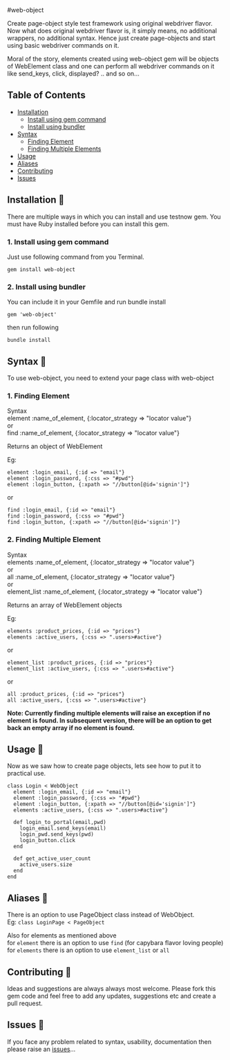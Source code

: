 #web-object  

Create page-object style test framework using original webdriver flavor.
Now what does original webdriver flavor is, it simply means, no additional wrappers, no additional syntax.
Hence just create page-objects and start using basic webdriver commands on it.

Moral of the story, elements created using web-object gem will be objects of WebElement class and one can perform all webdriver
commands on it like send_keys, click, displayed? .. and so on...

## Table of Contents
- [Installation](#install)  
    - [Install using gem command](#gem)    
    - [Install using bundler](#bundler)    
- [Syntax](#syntax)   
    - [Finding Element](#find_element)    
    - [Finding Multiple Elements](#find_elements)    
- [Usage](#usage)   
- [Aliases](#alias)    
- [Contributing](#contributing)  
- [Issues](#issues)     
    

## <a name="install"></a> Installation :eyes:  
There are multiple ways in which you can install and use testnow gem.
You must have Ruby installed before you can install this gem.   

### <a name="gem" /> 1. Install using gem command
Just use following command from you Terminal.
``` 
gem install web-object 
```
   
### <a name="bundler" /> 2. Install using bundler    
You can include it in your Gemfile and run bundle install

``` 
gem 'web-object' 
```   
then run following   
```   
bundle install   
```   
  
  
    
## <a name="syntax"></a> Syntax :eyes:    
    
To use web-object, you need to extend your page class with web-object

### <a name="find_element"></a> 1. Finding Element   
Syntax   
element :name_of_element, {:locator_strategy => "locator value"}   
or   
find :name_of_element, {:locator_strategy => "locator value"}   

Returns an object of WebElement

Eg:   
```   
element :login_email, {:id => "email"}   
element :login_password, {:css => "#pwd"}   
element :login_button, {:xpath => "//button[@id='signin']"}   
```      
or   
```   
find :login_email, {:id => "email"}   
find :login_password, {:css => "#pwd"}   
find :login_button, {:xpath => "//button[@id='signin']"}
```
   

### <a name="find_elements"></a> 2. Finding Multiple Element   
Syntax   
elements :name_of_element, {:locator_strategy => "locator value"}   
or   
all :name_of_element, {:locator_strategy => "locator value"}   
or   
element_list :name_of_element, {:locator_strategy => "locator value"}

Returns an array of WebElement objects

Eg:   
```   
elements :product_prices, {:id => "prices"}   
elements :active_users, {:css => ".users>#active"}   
```      
or   
```   
element_list :product_prices, {:id => "prices"}   
element_list :active_users, {:css => ".users>#active"}   
```   
or
```   
all :product_prices, {:id => "prices"}   
all :active_users, {:css => ".users>#active"}   
```   
  
__Note: Currently finding multiple elements will raise an exception if no element is found. 
In subsequent version, there will be an option to get back an empty array if no element is found.__  
  
    
      
## <a name="usage"></a> Usage :eyes:   
Now as we saw how to create page objects, lets see how to put it to practical use.

```   
class Login < WebObject
  element :login_email, {:id => "email"}   
  element :login_password, {:css => "#pwd"}   
  element :login_button, {:xpath => "//button[@id='signin']"}   
  elements :active_users, {:css => ".users>#active"} 
  
  def login_to_portal(email,pwd)  
    login_email.send_keys(email)  
    login_pwd.send_keys(pwd)  
    login_button.click  
  end  
    
  def get_active_user_count   
    active_users.size
  end
end  
```   

## <a name="alias"></a> Aliases :eyes:   
There is an option to use PageObject class instead of WebObject.  
Eg:
``` class LoginPage < PageObject ```   
   
Also for elements as mentioned above   
for `element` there is an option to use `find` (for capybara flavor loving people)  
for `elements` there is an option to use `element_list` or `all`   

  
## <a name="contributing"></a> Contributing :eyes:
Ideas and suggestions are always always most welcome. Please fork this gem code and feel free to add any updates, suggestions etc and create a pull request.  

## <a name="issues"></a> Issues :eyes:
If you face any problem related to syntax, usability, documentation then please raise an [issues](https://github.com/krupani/web-object/issues)...   

